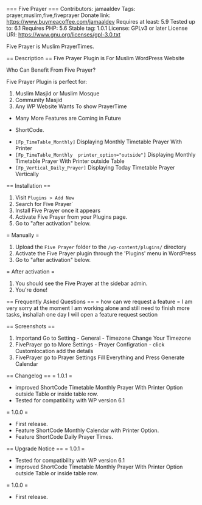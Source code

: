 === Five Prayer ===
Contributors: jamaaldev
Tags: prayer,muslim,five,fiveprayer
Donate link: https://www.buymeacoffee.com/jamaaldev
Requires at least: 5.9
Tested up to: 6.1
Requires PHP: 5.6
Stable tag: 1.0.1
License: GPLv3 or later
License URI: https://www.gnu.org/licenses/gpl-3.0.txt

Five Prayer is Muslim PrayerTimes.

== Description ==
Five Prayer Plugin is For Muslim WordPress Website

Who Can Benefit From Five Prayer? 

Five Prayer Plugin is perfect for:
1. Muslim Masjid or Muslim Mosque
2. Community Masjid
3. Any WP Website Wants To show PrayerTime

* Many More Features are Coming in Future

* ShortCode.
 - `[Fp_TimeTable_Monthly]`   Displaying Monthly Timetable Prayer With Printer
 - `[Fp_TimeTable_Monthly  printer_option="outside"]`   Displaying Monthly Timetable Prayer With Printer outside Table
 - `[Fp_Vertical_Daily_Prayer]`   Displaying Today Timetable Prayer Vertically


== Installation ==
1. Visit `Plugins > Add New`
2. Search for Five Prayer`
3. Install Five Prayer once it appears
4. Activate Five Prayer from your Plugins page.
5. Go to \"after activation\" below.

= Manually =

1. Upload the `Five Prayer` folder to the `/wp-content/plugins/` directory
2. Activate the Five Prayer plugin through the \'Plugins\' menu in WordPress
3. Go to \"after activation\" below.

= After activation =

1. You should see the Five Prayer at the sidebar admin.
2. You\'re done!


== Frequently Asked Questions ==
= how can we request a feature =
I am very sorry at the moment I am working alone and still need to finish more tasks, inshallah one day I will open a feature request section  

== Screenshots ==
1. Importand Go to Setting - General - Timezone Change Your Timezone
2. FivePrayer go to More Settings - Prayer Configration - click Customlocation add the details
3. FivePrayer go to Prayer Settings Fill Everything and Press Generate Calendar

== Changelog ==
= 1.0.1 =
* improved ShortCode Timetable Monthly Prayer With Printer Option outside Table or inside table row.
* Tested for compatibility with WP version 6.1


= 1.0.0 =
* First release.
* Feature ShortCode Monthly Calendar with Printer Option.
* Feature ShortCode Daily Prayer Times.

== Upgrade Notice ==
= 1.0.1 =
* Tested for compatibility with WP version 6.1
* improved ShortCode Timetable Monthly Prayer With Printer Option outside Table or inside table row.


= 1.0.0 =
* First release.